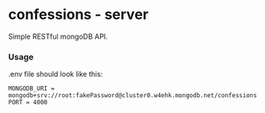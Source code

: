 # confessions - server

Simple RESTful mongoDB API.

### Usage

.env file should look like this:

	MONGODB_URI = mongodb+srv://root:fakePassword@cluster0.w4ehk.mongodb.net/confessions
	PORT = 4000